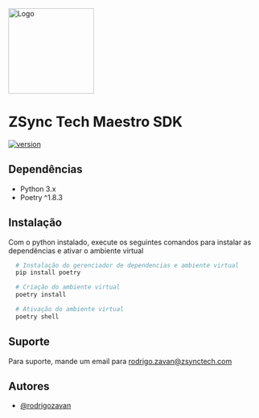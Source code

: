 <img alt="Logo" height="170" src="https://avatars.githubusercontent.com/u/157015294?s=200&v=4" width="170"/>


# ZSync Tech Maestro SDK
[![version](https://img.shields.io/badge/version-0.1.0-purple.svg)](https://semver.org)



## Dependências

- Python 3.x
- Poetry ^1.8.3


## Instalação

Com o python instalado, execute os seguintes comandos para instalar as dependências e ativar o ambiente virtual

```bash
  # Instalação do gerenciador de dependencias e ambiente virtual
  pip install poetry
```

```bash
  # Criação do ambiente virtual
  poetry install
```

```bash
  # Ativação do ambiente virtual
  poetry shell
```

## Suporte

Para suporte, mande um email para rodrigo.zavan@zsynctech.com


## Autores

- [@rodrigozavan](https://github.com/rodrigozavan)

